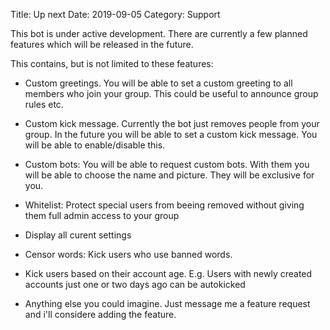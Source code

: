 Title: Up next
Date: 2019-09-05
Category: Support

This bot is under active development.
There are currently a few planned features which will be released in the future.


This contains, but is not limited to these features:
* Custom greetings. You will be able to set a custom greeting to all members who join your group. This could be useful to announce group rules etc.

* Custom kick message. Currently the bot just removes people from your group. In the future you will be able to set a custom kick message. You will be able to enable/disable this.

* Custom bots: You will be able to request custom bots. With them you will be able to choose the name and picture. They will be exclusive for you.

* Whitelist: Protect special users from beeing removed without giving them full admin access to your group

* Display all curent settings

* Censor words: Kick users who use banned words.

* Kick users based on their account age. E.g. Users with newly created accounts just one or two days ago can be autokicked

* Anything else you could imagine. Just message me a feature request and i'll considere adding the feature.
